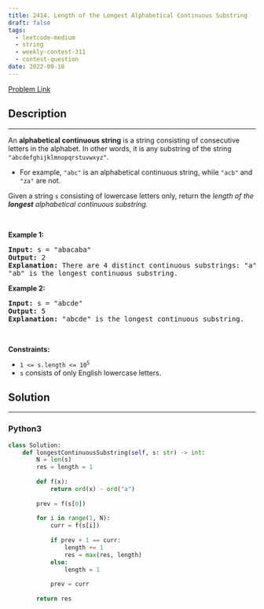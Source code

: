 ```yaml
---
title: 2414. Length of the Longest Alphabetical Continuous Substring
draft: false
tags: 
  - leetcode-medium
  - string
  - weekly-contest-311
  - contest-question
date: 2022-09-18
---
```


[Problem Link](https://leetcode.com/problems/length-of-the-longest-alphabetical-continuous-substring/)

## Description

---
<p>An <strong>alphabetical continuous string</strong> is a string consisting of consecutive letters in the alphabet. In other words, it is any substring of the string <code>&quot;abcdefghijklmnopqrstuvwxyz&quot;</code>.</p>

<ul>
	<li>For example, <code>&quot;abc&quot;</code> is an alphabetical continuous string, while <code>&quot;acb&quot;</code> and <code>&quot;za&quot;</code> are not.</li>
</ul>

<p>Given a string <code>s</code> consisting of lowercase letters only, return the <em>length of the <strong>longest</strong> alphabetical continuous substring.</em></p>

<p>&nbsp;</p>
<p><strong class="example">Example 1:</strong></p>

<pre>
<strong>Input:</strong> s = &quot;abacaba&quot;
<strong>Output:</strong> 2
<strong>Explanation:</strong> There are 4 distinct continuous substrings: &quot;a&quot;, &quot;b&quot;, &quot;c&quot; and &quot;ab&quot;.
&quot;ab&quot; is the longest continuous substring.
</pre>

<p><strong class="example">Example 2:</strong></p>

<pre>
<strong>Input:</strong> s = &quot;abcde&quot;
<strong>Output:</strong> 5
<strong>Explanation:</strong> &quot;abcde&quot; is the longest continuous substring.
</pre>

<p>&nbsp;</p>
<p><strong>Constraints:</strong></p>

<ul>
	<li><code>1 &lt;= s.length &lt;= 10<sup>5</sup></code></li>
	<li><code>s</code> consists of only English lowercase letters.</li>
</ul>


## Solution

---
### Python3
``` py title='length-of-the-longest-alphabetical-continuous-substring'
class Solution:
    def longestContinuousSubstring(self, s: str) -> int:
        N = len(s)
        res = length = 1
        
        def f(x):
            return ord(x) - ord("a")
        
        prev = f(s[0])
        
        for i in range(1, N):
            curr = f(s[i])
            
            if prev + 1 == curr:
                length += 1
                res = max(res, length)
            else:
                length = 1
            
            prev = curr
        
        return res
```

